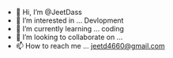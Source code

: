- 👋 Hi, I’m @JeetDass
- 👀 I’m interested in ... Devlopment
- 🌱 I’m currently learning ... coding
- 💞️ I’m looking to collaborate on ...
- 📫 How to reach me ... jeetd4660@gmail.com

<!---
JeetDass/JeetDass is a ✨ special ✨ repository because its `README.md` (this file) appears on your GitHub profile.
You can click the Preview link to take a look at your changes.
--->
